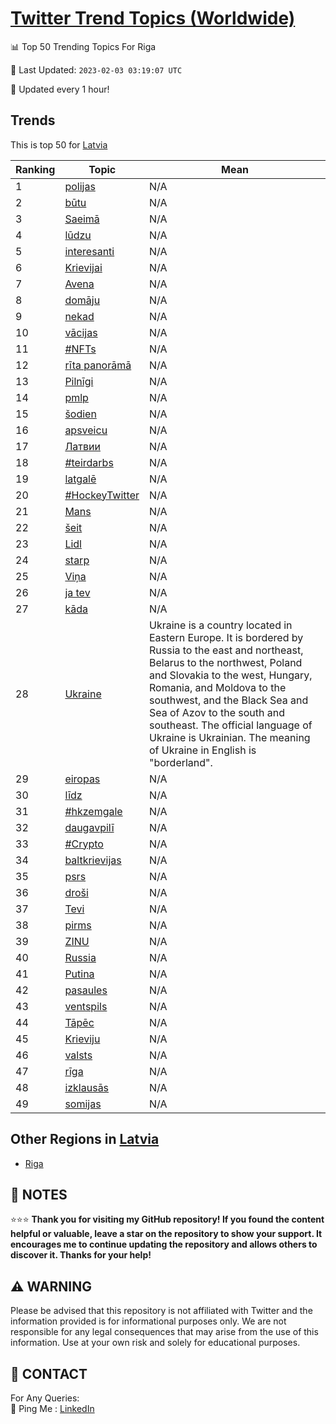 [Twitter Trend Topics (Worldwide)](https://github.com/ErcinDedeoglu/Twitter-Trend-Topics)
==========


📊 Top 50 Trending Topics For Riga

📆 Last Updated: `2023-02-03 03:19:07 UTC`

🔧 Updated every 1 hour!


## Trends

This is top 50 for [Latvia](</Latvia>)

| Ranking | Topic | Mean |
| ------- | ------------ | ------------ |
| 1 | [polijas](http://twitter.com/search?q=polijas) | N/A |
| 2 | [būtu](http://twitter.com/search?q=b%c5%abtu) | N/A |
| 3 | [Saeimā](http://twitter.com/search?q=Saeim%c4%81) | N/A |
| 4 | [lūdzu](http://twitter.com/search?q=l%c5%abdzu) | N/A |
| 5 | [interesanti](http://twitter.com/search?q=interesanti) | N/A |
| 6 | [Krievijai](http://twitter.com/search?q=Krievijai) | N/A |
| 7 | [Avena](http://twitter.com/search?q=Avena) | N/A |
| 8 | [domāju](http://twitter.com/search?q=dom%c4%81ju) | N/A |
| 9 | [nekad](http://twitter.com/search?q=nekad) | N/A |
| 10 | [vācijas](http://twitter.com/search?q=v%c4%81cijas) | N/A |
| 11 | [#NFTs](http://twitter.com/search?q=%23NFTs) | N/A |
| 12 | [rīta panorāmā](http://twitter.com/search?q=r%c4%abta+panor%c4%81m%c4%81) | N/A |
| 13 | [Pilnīgi](http://twitter.com/search?q=Piln%c4%abgi) | N/A |
| 14 | [pmlp](http://twitter.com/search?q=pmlp) | N/A |
| 15 | [šodien](http://twitter.com/search?q=%c5%a1odien) | N/A |
| 16 | [apsveicu](http://twitter.com/search?q=apsveicu) | N/A |
| 17 | [Латвии](http://twitter.com/search?q=%d0%9b%d0%b0%d1%82%d0%b2%d0%b8%d0%b8) | N/A |
| 18 | [#teirdarbs](http://twitter.com/search?q=%23teirdarbs) | N/A |
| 19 | [latgalē](http://twitter.com/search?q=latgal%c4%93) | N/A |
| 20 | [#HockeyTwitter](http://twitter.com/search?q=%23HockeyTwitter) | N/A |
| 21 | [Mans](http://twitter.com/search?q=Mans) | N/A |
| 22 | [šeit](http://twitter.com/search?q=%c5%a1eit) | N/A |
| 23 | [Lidl](http://twitter.com/search?q=Lidl) | N/A |
| 24 | [starp](http://twitter.com/search?q=starp) | N/A |
| 25 | [Viņa](http://twitter.com/search?q=Vi%c5%86a) | N/A |
| 26 | [ja tev](http://twitter.com/search?q=ja+tev) | N/A |
| 27 | [kāda](http://twitter.com/search?q=k%c4%81da) | N/A |
| 28 | [Ukraine](http://twitter.com/search?q=Ukraine) | Ukraine is a country located in Eastern Europe. It is bordered by Russia to the east and northeast, Belarus to the northwest, Poland and Slovakia to the west, Hungary, Romania, and Moldova to the southwest, and the Black Sea and Sea of Azov to the south and southeast. The official language of Ukraine is Ukrainian. The meaning of Ukraine in English is "borderland". |
| 29 | [eiropas](http://twitter.com/search?q=eiropas) | N/A |
| 30 | [līdz](http://twitter.com/search?q=l%c4%abdz) | N/A |
| 31 | [#hkzemgale](http://twitter.com/search?q=%23hkzemgale) | N/A |
| 32 | [daugavpilī](http://twitter.com/search?q=daugavpil%c4%ab) | N/A |
| 33 | [#Crypto](http://twitter.com/search?q=%23Crypto) | N/A |
| 34 | [baltkrievijas](http://twitter.com/search?q=baltkrievijas) | N/A |
| 35 | [psrs](http://twitter.com/search?q=psrs) | N/A |
| 36 | [droši](http://twitter.com/search?q=dro%c5%a1i) | N/A |
| 37 | [Tevi](http://twitter.com/search?q=Tevi) | N/A |
| 38 | [pirms](http://twitter.com/search?q=pirms) | N/A |
| 39 | [ZINU](http://twitter.com/search?q=ZINU) | N/A |
| 40 | [Russia](http://twitter.com/search?q=Russia) | N/A |
| 41 | [Putina](http://twitter.com/search?q=Putina) | N/A |
| 42 | [pasaules](http://twitter.com/search?q=pasaules) | N/A |
| 43 | [ventspils](http://twitter.com/search?q=ventspils) | N/A |
| 44 | [Tāpēc](http://twitter.com/search?q=T%c4%81p%c4%93c) | N/A |
| 45 | [Krieviju](http://twitter.com/search?q=Krieviju) | N/A |
| 46 | [valsts](http://twitter.com/search?q=valsts) | N/A |
| 47 | [rīga](http://twitter.com/search?q=r%c4%abga) | N/A |
| 48 | [izklausās](http://twitter.com/search?q=izklaus%c4%81s) | N/A |
| 49 | [somijas](http://twitter.com/search?q=somijas) | N/A |



## Other Regions in [Latvia](</Latvia>)

* [Riga](</Latvia/Riga.md>)



## 📝 NOTES

⭐⭐⭐ **Thank you for visiting my GitHub repository! If you found the content helpful or valuable, leave a star on the repository to show your support. It encourages me to continue updating the repository and allows others to discover it. Thanks for your help!**


## ⚠️ WARNING

Please be advised that this repository is not affiliated with Twitter and the information provided is for informational purposes only. We are not responsible for any legal consequences that may arise from the use of this information. Use at your own risk and solely for educational purposes.


## 📨 CONTACT

 For Any Queries:  
            🏓 Ping Me : [LinkedIn](https://www.linkedin.com/in/ercindedeoglu/)
